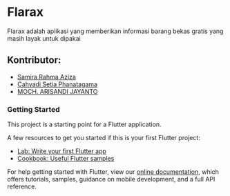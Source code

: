 # Flarax

Flarax adalah aplikasi yang memberikan informasi barang bekas gratis yang masih layak untuk dipakai

## Kontributor:

* [Samira Rahma Aziza ](https://github.com/mrgvnn)
* [Cahyadi Setia Phanatagama ](https://github.com/phanatagama)
* [MOCH. ARISANDI JAYANTO](https://github.com/MochArisandiJayanto)
 
### Getting Started

This project is a starting point for a Flutter application.

A few resources to get you started if this is your first Flutter project:

- [Lab: Write your first Flutter app](https://flutter.dev/docs/get-started/codelab)
- [Cookbook: Useful Flutter samples](https://flutter.dev/docs/cookbook)

For help getting started with Flutter, view our
[online documentation](https://flutter.dev/docs), which offers tutorials,
samples, guidance on mobile development, and a full API reference.
